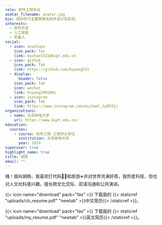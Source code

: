 ```yaml
---
role: 软件工程专业
avatar_filename: avatar.jpg
bio: 我的学习主要聚焦在软件设计及实现。
interests:
  - 软件开发
  - 人工智能
  - 机器人
social:
  - icon: envelope
    icon_pack: fas
    link: michael531@bupt.edu.cn
  - icon: github
    icon_pack: fab
    link: https://github.com/huyang531
  - display:
      header: false
    icon_pack: fab
    icon: wechat
    link: huyang2001001
  - icon: instagram
    icon_pack: fab
    link: https://www.instagram.com/michael_hy0531/
organizations:
  - name: 北京邮电大学
    url: https://www.bupt.edu.cn/
education:
  courses:
    - course: 软件工程-工程学士学位
      institution: 北京邮电大学
      year: 2019
superuser: true
highlight_name: true
title: 胡杨
email: ""
---
```

嗨！我叫胡杨，我喜欢打代码🧑‍💻和旅游✈️并对世界充满好奇。我热爱科技，但也对人文社科感兴趣，擅长跨文化交际、双语沟通和公共演讲。

{{< icon name="download" pack="fas" >}} 下载我的 {{< staticref "uploads/ch_resume.pdf" "newtab" >}}中文简历{{< /staticref >}}。

{{< icon name="download" pack="fas" >}} 下载我的 {{< staticref "uploads/my_resume.pdf" "newtab" >}}英文简历{{< /staticref >}}。